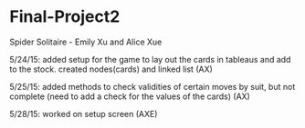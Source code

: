 # Final-Project2
Spider Solitaire - Emily Xu and Alice Xue

5/24/15: added setup for the game to lay out the cards in tableaus and add to the stock. created nodes(cards) and linked list (AX)

5/25/15: added methods to check validities of certain moves by suit, but not complete (need to add a check for the values of the cards) (AX)

5/28/15: worked on setup screen (AXE)
